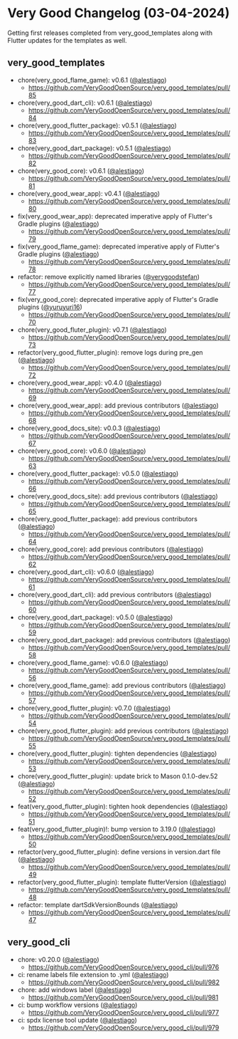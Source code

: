 # Very Good Changelog (03-04-2024)

Getting first releases completed from very_good_templates along with Flutter updates for the templates as well.

## very_good_templates

- chore(very_good_flame_game): v0.6.1 ([@alestiago](https://github.com/alestiago))
  - https://github.com/VeryGoodOpenSource/very_good_templates/pull/85
- chore(very_good_dart_cli): v0.6.1 ([@alestiago](https://github.com/alestiago))
  - https://github.com/VeryGoodOpenSource/very_good_templates/pull/84
- chore(very_good_flutter_package): v0.5.1 ([@alestiago](https://github.com/alestiago))
  - https://github.com/VeryGoodOpenSource/very_good_templates/pull/83
- chore(very_good_dart_package): v0.5.1 ([@alestiago](https://github.com/alestiago))
  - https://github.com/VeryGoodOpenSource/very_good_templates/pull/82
- chore(very_good_core): v0.6.1 ([@alestiago](https://github.com/alestiago))
  - https://github.com/VeryGoodOpenSource/very_good_templates/pull/81
- chore(very_good_wear_app): v0.4.1 ([@alestiago](https://github.com/alestiago))
  - https://github.com/VeryGoodOpenSource/very_good_templates/pull/80
- fix(very_good_wear_app): deprecated imperative apply of Flutter's Gradle plugins ([@alestiago](https://github.com/alestiago))
  - https://github.com/VeryGoodOpenSource/very_good_templates/pull/79
- fix(very_good_flame_game): deprecated imperative apply of Flutter's Gradle plugins ([@alestiago](https://github.com/alestiago))
  - https://github.com/VeryGoodOpenSource/very_good_templates/pull/78
- refactor: remove explicitly named libraries ([@verygoodstefan](https://github.com/verygoodstefan))
  - https://github.com/VeryGoodOpenSource/very_good_templates/pull/77
- fix(very_good_core): deprecated imperative apply of Flutter's Gradle plugins ([@yuruyuri16](https://github.com/yuruyuri16))
  - https://github.com/VeryGoodOpenSource/very_good_templates/pull/70
- chore(very_good_fluter_plugin): v0.7.1 ([@alestiago](https://github.com/alestiago))
  - https://github.com/VeryGoodOpenSource/very_good_templates/pull/73
- refactor(very_good_flutter_plugin): remove logs during pre_gen ([@alestiago](https://github.com/alestiago))
  - https://github.com/VeryGoodOpenSource/very_good_templates/pull/72
- chore(very_good_wear_app): v0.4.0 ([@alestiago](https://github.com/alestiago))
  - https://github.com/VeryGoodOpenSource/very_good_templates/pull/69
- chore(very_good_wear_app): add previous contributors ([@alestiago](https://github.com/alestiago))
  - https://github.com/VeryGoodOpenSource/very_good_templates/pull/68
- chore(very_good_docs_site): v0.0.3 ([@alestiago](https://github.com/alestiago))
  - https://github.com/VeryGoodOpenSource/very_good_templates/pull/67
- chore(very_good_core): v0.6.0 ([@alestiago](https://github.com/alestiago))
  - https://github.com/VeryGoodOpenSource/very_good_templates/pull/63
- chore(very_good_flutter_package): v0.5.0 ([@alestiago](https://github.com/alestiago))
  - https://github.com/VeryGoodOpenSource/very_good_templates/pull/66
- chore(very_good_docs_site): add previous contributors ([@alestiago](https://github.com/alestiago))
  - https://github.com/VeryGoodOpenSource/very_good_templates/pull/65
- chore(very_good_flutter_package): add previous contributors ([@alestiago](https://github.com/alestiago))
  - https://github.com/VeryGoodOpenSource/very_good_templates/pull/64
- chore(very_good_core): add previous contributors ([@alestiago](https://github.com/alestiago))
  - https://github.com/VeryGoodOpenSource/very_good_templates/pull/62
- chore(very_good_dart_cli): v0.6.0 ([@alestiago](https://github.com/alestiago))
  - https://github.com/VeryGoodOpenSource/very_good_templates/pull/61
- chore(very_good_dart_cli): add previous contributors ([@alestiago](https://github.com/alestiago))
  - https://github.com/VeryGoodOpenSource/very_good_templates/pull/60
- chore(very_good_dart_package): v0.5.0 ([@alestiago](https://github.com/alestiago))
  - https://github.com/VeryGoodOpenSource/very_good_templates/pull/59
- chore(very_good_dart_package): add previous contributors ([@alestiago](https://github.com/alestiago))
  - https://github.com/VeryGoodOpenSource/very_good_templates/pull/58
- chore(very_good_flame_game): v0.6.0 ([@alestiago](https://github.com/alestiago))
  - https://github.com/VeryGoodOpenSource/very_good_templates/pull/56
- chore(very_good_flame_game): add previous contributors ([@alestiago](https://github.com/alestiago))
  - https://github.com/VeryGoodOpenSource/very_good_templates/pull/57
- chore(very_good_flutter_plugin): v0.7.0 ([@alestiago](https://github.com/alestiago))
  - https://github.com/VeryGoodOpenSource/very_good_templates/pull/54
- chore(very_good_flutter_plugin): add previous contributors ([@alestiago](https://github.com/alestiago))
  - https://github.com/VeryGoodOpenSource/very_good_templates/pull/55
- chore(very_good_flutter_plugin): tighten dependencies ([@alestiago](https://github.com/alestiago))
  - https://github.com/VeryGoodOpenSource/very_good_templates/pull/53
- chore(very_good_flutter_plugin): update brick to Mason 0.1.0-dev.52 ([@alestiago](https://github.com/alestiago))
  - https://github.com/VeryGoodOpenSource/very_good_templates/pull/52
- feat(very_good_flutter_plugin): tighten hook dependencies ([@alestiago](https://github.com/alestiago))
  - https://github.com/VeryGoodOpenSource/very_good_templates/pull/51
- feat(very_good_flutter_plugin)!: bump version to 3.19.0 ([@alestiago](https://github.com/alestiago))
  - https://github.com/VeryGoodOpenSource/very_good_templates/pull/50
- refactor(very_good_flutter_plugin): define versions in version.dart file ([@alestiago](https://github.com/alestiago))
  - https://github.com/VeryGoodOpenSource/very_good_templates/pull/49
- refactor(very_good_flutter_plugin): template flutterVersion ([@alestiago](https://github.com/alestiago))
  - https://github.com/VeryGoodOpenSource/very_good_templates/pull/48
- refactor: template dartSdkVersionBounds ([@alestiago](https://github.com/alestiago))
  - https://github.com/VeryGoodOpenSource/very_good_templates/pull/47

## very_good_cli

- chore: v0.20.0 ([@alestiago](https://github.com/alestiago))
  - https://github.com/VeryGoodOpenSource/very_good_cli/pull/976
- ci: rename labels file extension to .yml ([@alestiago](https://github.com/alestiago))
  - https://github.com/VeryGoodOpenSource/very_good_cli/pull/982
- chore: add windows label ([@alestiago](https://github.com/alestiago))
  - https://github.com/VeryGoodOpenSource/very_good_cli/pull/981
- ci: bump workflow versions ([@alestiago](https://github.com/alestiago))
  - https://github.com/VeryGoodOpenSource/very_good_cli/pull/977
- ci: spdx license tool update ([@alestiago](https://github.com/alestiago))
  - https://github.com/VeryGoodOpenSource/very_good_cli/pull/979

